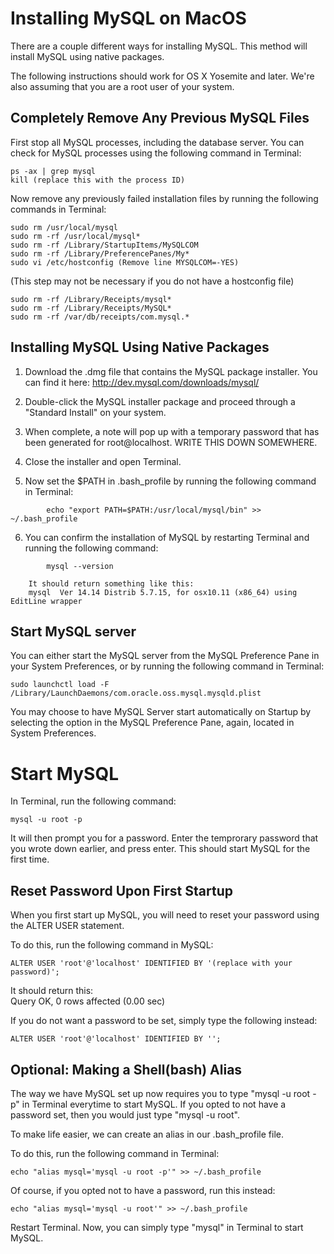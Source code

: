 # Installing MySQL on MacOS 
There are a couple different ways for installing MySQL. 
This method will install MySQL using native packages.

The following instructions should work for OS X Yosemite and later.
We're also assuming that you are a root user of your system.

## Completely Remove Any Previous MySQL Files
First stop all MySQL processes, including the database server.
You can check for MySQL processes using the following command in Terminal:

~~~~~~~ {.sh}
ps -ax | grep mysql
kill (replace this with the process ID)
~~~~~~~~

Now remove any previously failed installation files by running the following
commands in Terminal:

~~~~ {.sh}
sudo rm /usr/local/mysql
sudo rm -rf /usr/local/mysql*
sudo rm -rf /Library/StartupItems/MySQLCOM
sudo rm -rf /Library/PreferencePanes/My*
sudo vi /etc/hostconfig (Remove line MYSQLCOM=-YES) 
~~~~~~~~~~~~~~~~~~~~~~~~~~~~
(This step may not be necessary if you do not have a hostconfig file)

~~~~~~~{.sh}
sudo rm -rf /Library/Receipts/mysql*
sudo rm -rf /Library/Receipts/MySQL*
sudo rm -rf /var/db/receipts/com.mysql.*
~~~~~~~~~~~~~~~~~~~~~~~~~~~~~~~~~~~~~~~~~~~~~~~~~

## Installing MySQL Using Native Packages

1. Download the .dmg file that contains the MySQL package installer. 
You can find it here: http://dev.mysql.com/downloads/mysql/

2. Double-click the MySQL installer package and proceed through a "Standard
   Install" on your system. 

3. When complete, a note will pop up with a temporary password that has been
   generated for root@localhost. WRITE THIS DOWN SOMEWHERE.

4. Close the installer and open Terminal.

5. Now set the $PATH in .bash_profile by running the following command in
   Terminal:

~~~~~~~{.sh}
        echo "export PATH=$PATH:/usr/local/mysql/bin" >> ~/.bash_profile
~~~~~~~~~~~

6. You can confirm the installation of MySQL by restarting Terminal and running
   the following command: 

~~~~~~~{.sh}
        mysql --version
~~~~~~~~
        It should return something like this: 
        mysql  Ver 14.14 Distrib 5.7.15, for osx10.11 (x86_64) using  EditLine wrapper

## Start MySQL server

You can either start the MySQL server from the MySQL Preference Pane in your
System Preferences, or by running the following command in Terminal:

~~~~~{.sh}
sudo launchctl load -F /Library/LaunchDaemons/com.oracle.oss.mysql.mysqld.plist
~~~~~

You may choose to have MySQL Server start automatically on Startup by selecting
the option in the MySQL Preference Pane, again, located in System Preferences.

# Start MySQL

In Terminal, run the following command:

~~~~{.sh}
mysql -u root -p
~~~~~~~
It will then prompt you for a password. Enter the temprorary password that you
wrote down earlier, and press enter.
This should start MySQL for the first time.

## Reset Password Upon First Startup

When you first start up MySQL, you will need to reset your password using the
ALTER USER statement.

To do this, run the following command in MySQL:

~~~~~~~{.sh}
ALTER USER 'root'@'localhost' IDENTIFIED BY '(replace with your password)';
~~~~~~~~~~~
It should return this:   
Query OK, 0 rows affected (0.00 sec)

If you do not want a password to be set, simply type the following
instead:

~~~~~~{.sh}
ALTER USER 'root'@'localhost' IDENTIFIED BY '';
~~~~~~~~~

## Optional: Making a Shell(bash) Alias

The way we have MySQL set up now requires you to type "mysql -u root -p" in
Terminal everytime to start MySQL. 
If you opted to not have a password set, then you would just type "mysql -u root".

To make life easier, we can create an alias in our .bash_profile file.

To do this, run the following command in Terminal:

~~~~~{.sh}
echo "alias mysql='mysql -u root -p'" >> ~/.bash_profile
~~~~~~

Of course, if you opted not to have a password, run this instead:

~~~~~~~{.sh}
echo "alias mysql='mysql -u root'" >> ~/.bash_profile
~~~~~~~~~

Restart Terminal.
Now, you can simply type "mysql" in Terminal to start MySQL.
